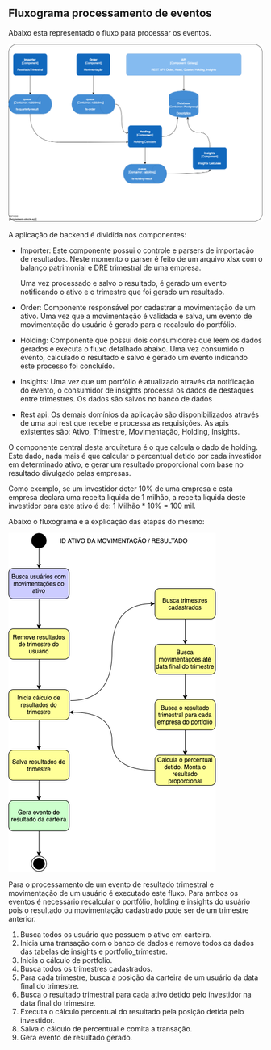 ## Fluxograma processamento de eventos

Abaixo esta representado o fluxo para processar os eventos.

![](https://github.com/crisaltmann/YouAsHolding-Doc/blob/main/doc/Design_aplicacao.png "Design")

A aplicação de backend é dividida nos componentes:

<ul>
    <li>
        <p>Importer: Este componente possui o controle e parsers de importação de resultados. Neste momento o parser é feito de um arquivo xlsx com o balanço patrimonial e DRE trimestral de uma empresa.</p> 
        <p>Uma vez processado e salvo o resultado, é gerado um evento notificando o ativo e o trimestre que foi gerado um resultado.</p>
    </li>
    <li>
        <p>Order: Componente responsável por cadastrar a movimentação de um ativo. Uma vez que a movimentação é validada e salva, um evento de movimentação do usuário é gerado para o recalculo do portfólio.</p>
    </li>
    <li>
        <p>Holding: Componente que possui dois consumidores que leem os dados gerados e executa o fluxo detalhado abaixo. Uma vez consumido o evento, calculado o resultado e salvo é gerado um evento indicando este processo foi concluído.</p>
    </li>
    <li>
        <p>Insights: Uma vez que um portfólio é atualizado através da notificação do evento, o consumidor de insights processa os dados de destaques entre trimestres. Os dados são salvos no banco de dados</p>
    </li>
    <li>
        <p>Rest api: Os demais domínios da aplicação são disponibilizados através de uma api rest que recebe e processa as requisições. As apis existentes são: Ativo, Trimestre, Movimentação, Holding, Insights.</p>
    </li>
</ul>


O componente central desta arquitetura é o que calcula o dado de holding. Este dado, nada mais é que calcular o percentual detido por cada investidor em determinado ativo, e gerar um resultado proporcional com base no resultado divulgado pelas empresas.

Como exemplo, se um investidor deter 10% de uma empresa e esta empresa declara uma receita líquida de 1 milhão, a receita líquida deste investidor para este ativo é de: 1 Milhão * 10% = 100 mil.

Abaixo o fluxograma e a explicação das etapas do mesmo:

![](https://github.com/crisaltmann/YouAsHolding-Doc/blob/main/doc/Fluxograma_consumo_evento.png "Fluxograma consumo evento")

Para o processamento de um evento de resultado trimestral e movimentação de um usuário é executado este fluxo. Para ambos os eventos é necessário recalcular o portfólio, holding e insights do usuário pois o resultado ou movimentação cadastrado pode ser de um trimestre anterior.

<ol>
<li>Busca todos os usuário que possuem o ativo em carteira.</li>
<li>Inicia uma transação com o banco de dados e remove todos os dados das tabelas de insights e portfolio_trimestre.</li>
<li>Inicia o cálculo de portfolio.</li>
<li>Busca todos os trimestres cadastrados.</li>
<li>Para cada trimestre, busca a posição da carteira de um usuário da data final do trimestre.</li>
<li>Busca o resultado trimestral para cada ativo detido pelo investidor na data final do trimestre.</li>
<li>Executa o cálculo percentual do resultado pela posição detida pelo investidor.</li>
<li>Salva o cálculo de percentual e comita a transação.</li>
<li>Gera evento de resultado gerado.</li>
</ol>
